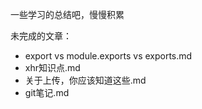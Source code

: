 一些学习的总结吧，慢慢积累

未完成的文章：

- export vs module.exports vs exports.md
- xhr知识点.md
- 关于上传，你应该知道这些.md
- git笔记.md